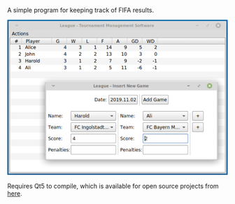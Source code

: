 A simple program for keeping track of FIFA results.

![league screenshot](screenshot.png?raw=true)

Requires Qt5 to compile, which is available for open source projects from [here](http://www.qt.io/download-open-source).
